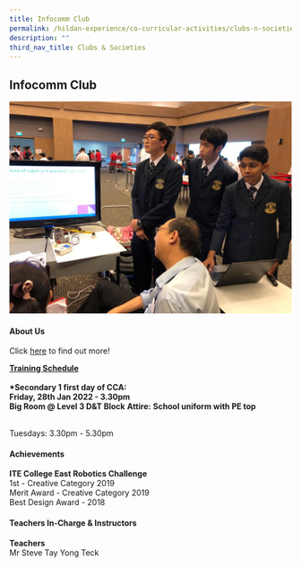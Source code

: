 ```yaml
---
title: Infocomm Club
permalink: /hildan-experience/co-curricular-activities/clubs-n-societies/infocomm-club/
description: ""
third_nav_title: Clubs & Societies
---
```

Infocomm Club
-------------



![](/images/CCA/Infocomm%20Club.jpg)


#### About Us

Click [here](/files/CCA/Robotics.pdf) to find out more!

**<u>Training Schedule</u>**<br><br>
**\*Secondary 1 first day of CCA:**  
**Friday, 28th Jan 2022 - 3.30pm  
Big Room @ Level 3 D&T Block**
**Attire:** **School uniform with PE top**<br><br>

Tuesdays: 3.30pm - 5.30pm


#### Achievements

**ITE College East Robotics Challenge**  
1st - Creative Category 2019  
Merit Award - Creative Category 2019  
Best Design Award - 2018


####  Teachers In-Charge & Instructors

**Teachers**  
Mr Steve Tay Yong Teck